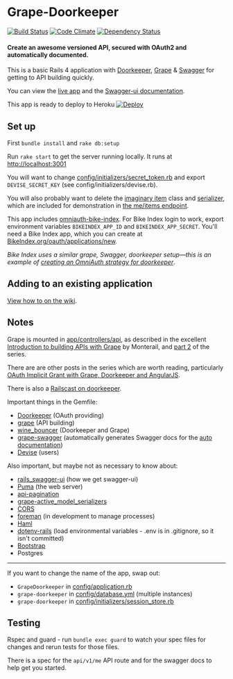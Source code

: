 # Grape-Doorkeeper

[![Build Status](https://travis-ci.org/asfarto/app-api.svg?branch=master)](https://travis-ci.org/asfarto/app-api)
[![Code Climate](https://codeclimate.com/github/asfarto/app-api/badges/gpa.svg)](https://codeclimate.com/github/asfarto/app-api)
[![Dependency Status](https://gemnasium.com/asfarto/app-api.svg)](https://gemnasium.com/asfarto/app-api)

#### Create an awesome versioned API, secured with OAuth2 and automatically documented.

This is a basic Rails 4 application with [Doorkeeper](https://github.com/doorkeeper-gem/doorkeeper), [Grape](https://github.com/intridea/grape) & [Swagger](http://swagger.io/) for getting to API building quickly.

You can view the [live app](https://grape-doorkeeper.herokuapp.com) and the [Swagger-ui documentation](https://grape-doorkeeper.herokuapp.com/documentation). 

This app is ready to deploy to Heroku [![Deploy](https://www.herokucdn.com/deploy/button.png)](https://heroku.com/deploy?template=https://github.com/asfarto/app-api)


## Set up

First `bundle install` and `rake db:setup`

Run `rake start` to get the server running locally. It runs at [http://localhost:3001](http://localhost:3001)

You will want to change [config/initializers/secret_token.rb](config/initializers/secret_token.rb) and export `DEVISE_SECRET_KEY` (see config/initializers/devise.rb).

You will also probably want to delete the [imaginary item](app/models/imaginary_item.rb) class and [serializer](app/serializers/item_serializer.rb), which are included for demonstration in [the me/items endpoint](app/controllers/api/v1/me.rb#L24-L33).

This app includes [omniauth-bike-index](https://github.com/bikeindex/omniauth-bike-index). For Bike Index login to work, export environment variables `BIKEINDEX_APP_ID` and `BIKEINDEX_APP_SECRET`. You'll need a Bike Index app, which you can create at [BikeIndex.org/oauth/applications/new](https://BikeIndex.org/oauth/applications/new).

*Bike Index uses a similar grape, Swagger, doorkeeper setup&mdash;this is an example of [creating an OmniAuth strategy for doorkeeper](https://github.com/doorkeeper-gem/doorkeeper/wiki/Create-a-OmniAuth-strategy-for-your-provider)*.


## Adding to an existing application

[View how to on the wiki](https://github.com/sethherr/grape-doorkeeper/wiki/Adding-to-an-existing-application).


## Notes

Grape is mounted in [app/controllers/api](app/controllers/api), as described in the excellent [Introduction to building APIs with Grape](http://codetunes.com/2014/introduction-to-building-apis-with-grape/) by Monterail, and [part 2](http://codetunes.com/2014/grape-part-II/) of the series.

There are are other posts in the series which are worth reading, particularly [OAuth Implicit Grant with Grape, Doorkeeper and AngularJS](http://codetunes.com/2014/oauth-implicit-grant-with-grape-doorkeeper-and-angularjs/).

There is also a [Railscast on doorkeeper](http://railscasts.com/episodes/353-oauth-with-doorkeeper).

Important things in the Gemfile:

- [Doorkeeper](https://github.com/doorkeeper-gem/doorkeeper) (OAuth providing)
- [grape](https://github.com/intridea/grape) (API building)
- [wine_bouncer](https://github.com/antek-drzewiecki/wine_bouncer) (Doorkeeper and Grape)
- [grape-swagger](https://github.com/tim-vandecasteele/grape-swagger) (automatically generates Swagger docs for the [auto documentation](https://grape-doorkeeper.herokuapp.com/documentation))
- [Devise](https://github.com/plataformatec/devise) (users)


Also important, but maybe not as necessary to know about:

- [rails_swagger-ui](https://github.com/d4be4st/swagger-ui_rails) (how we get swagger-ui)
- [Puma](http://puma.io/) (the web server)
- [api-pagination](https://github.com/davidcelis/api-pagination)
- [grape-active_model_serializers](https://github.com/jrhe/grape-active_model_serializers) 
- [CORS](https://github.com/cyu/rack-cors)
- [foreman](https://github.com/ddollar/foreman) (in development to manage processes)
- [Haml](http://haml.info/)
- [dotenv-rails](https://github.com/bkeepers/dotenv) (load environmental variables - .env is in .gitignore, so it isn't committed)
- [Bootstrap](http://getbootstrap.com/)
- Postgres

----

If you want to change the name of the app, swap out:

- `GrapeDoorkeeper` in [config/application.rb](config/application.rb)
- `grape-doorkeeper` in [config/database.yml](config/database.yml) (multiple instances)
- `grape-doorkeeper` in [config/initializers/session_store.rb](config/initializers/session_store.rb)


## Testing

Rspec and guard - run `bundle exec guard` to watch your spec files for changes and rerun tests for those files.

There is a spec for the `api/v1/me` API route and for the swagger docs to help get you started.